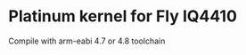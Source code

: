 Platinum kernel for Fly IQ4410
===============================

Compile with arm-eabi 4.7 or 4.8 toolchain
